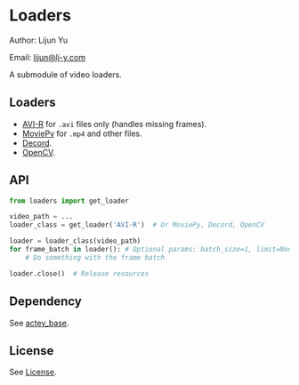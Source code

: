 # Loaders

Author: Lijun Yu

Email: lijun@lj-y.com

A submodule of video loaders.

## Loaders

* [AVI-R](https://pypi.org/project/avi-r/) for `.avi` files only (handles missing frames).
* [MoviePy](https://pypi.org/project/moviepy/) for `.mp4` and other files.
* [Decord](https://github.com/dmlc/decord).
* [OpenCV](https://opencv.org).

## API

```python
from loaders import get_loader

video_path = ...
loader_class = get_loader('AVI-R')  # Or MoviePy, Decord, OpenCV

loader = loader_class(video_path)
for frame_batch in loader(): # Optional params: batch_size=1, limit=None, stride=1, start=0
    # Do something with the frame batch

loader.close()  # Release resources
```

## Dependency

See [actev_base](https://github.com/CMU-INF-DIVA/actev_base).

## License

See [License](LICENSE).
